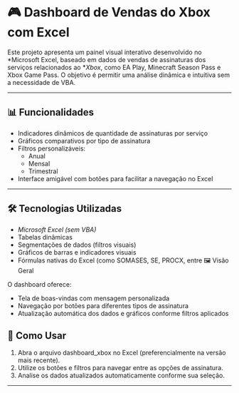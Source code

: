 # 🎮 Dashboard de Vendas do Xbox com Excel

Este projeto apresenta um painel visual interativo desenvolvido no *Microsoft Excel, baseado em dados de vendas de assinaturas dos serviços relacionados ao **Xbox*, como EA Play, Minecraft Season Pass e Xbox Game Pass. O objetivo é permitir uma análise dinâmica e intuitiva sem a necessidade de VBA.

---

## 📊 Funcionalidades

- Indicadores dinâmicos de quantidade de assinaturas por serviço
- Gráficos comparativos por tipo de assinatura
- Filtros personalizáveis:
  - Anual
  - Mensal
  - Trimestral
- Interface amigável com botões para facilitar a navegação no Excel

---

## 🛠 Tecnologias Utilizadas

- *Microsoft Excel (sem VBA)*
- Tabelas dinâmicas
- Segmentações de dados (filtros visuais)
- Gráficos de barras e indicadores visuais
- Fórmulas nativas do Excel (como SOMASES, SE, PROCX, entre 🖼️ Visão Geral

O dashboard oferece:

- Tela de boas-vindas com mensagem personalizada
- Navegação por botões para diferentes tipos de assinatura
- Atualização automática dos dados e gráficos conforme filtros aplicados

## 🚀 Como Usar

1. Abra o arquivo dashboard_xbox no Excel (preferencialmente na versão mais recente).
2. Utilize os botões e filtros para navegar entre as opções de assinatura.
3. Analise os dados atualizados automaticamente conforme sua seleção.

---
